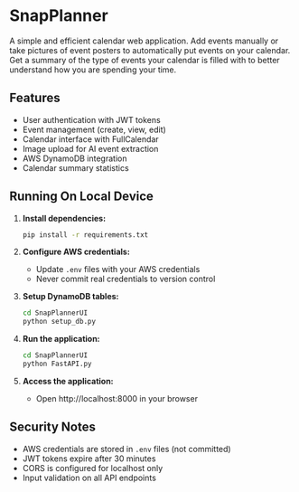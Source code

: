 # SnapPlanner

A simple and efficient calendar web application. Add events manually or take pictures of event posters to automatically put events on your calendar. Get a summary of the type of events your calendar is filled with to better understand how you are spending your time. 

## Features

- User authentication with JWT tokens
- Event management (create, view, edit)
- Calendar interface with FullCalendar
- Image upload for AI event extraction
- AWS DynamoDB integration
- Calendar summary statistics

## Running On Local Device

1. **Install dependencies:**
   ```bash
   pip install -r requirements.txt
   ```

2. **Configure AWS credentials:**
   - Update `.env` files with your AWS credentials
   - Never commit real credentials to version control

3. **Setup DynamoDB tables:**
   ```bash
   cd SnapPlannerUI
   python setup_db.py
   ```

4. **Run the application:**
   ```bash
   cd SnapPlannerUI
   python FastAPI.py
   ```

5. **Access the application:**
   - Open http://localhost:8000 in your browser

## Security Notes

- AWS credentials are stored in `.env` files (not committed)
- JWT tokens expire after 30 minutes
- CORS is configured for localhost only
- Input validation on all API endpoints
